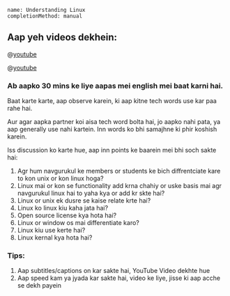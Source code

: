 ```ngMeta
name: Understanding Linux
completionMethod: manual
```

## Aap yeh videos dekhein:

@[youtube](IslerGR3Ptc)

@[youtube](xRX6ZI_P-LA&vl=en)


### Ab aapko 30 mins ke liye aapas mei english mei baat karni hai.
Baat karte karte, aap observe karein, ki aap kitne tech words use kar paa rahe hai.

Aur agar aapka partner koi aisa tech word bolta hai, jo aapko nahi pata, ya aap generally use nahi kartein. Inn words ko bhi samajhne ki phir koshish karein.

Iss discussion ko karte hue, aap inn points ke baarein mei bhi soch sakte hai:
1. Agr hum navgurukul ke members or students ke bich diffrentciate kare to kon unix or kon linux hoga?
2. Linux mai or kon se functionality add krna chahiy or uske basis mai agr navgurukul linux hai to yaha kya or add kr skte hai?
3. Linux or unix ek dusre se kaise relate krte hai?
4. Linux ko linux kiu kaha jata hai? 
5. Open source license kya hota hai?
6. Linux or window os mai differentiate karo?
7. Linux kiu use kerte hai?
8. Linux kernal kya hota hai?

### Tips:
1. Aap subtitles/captions on kar sakte hai, YouTube Video dekhte hue
2. Aap speed kam ya jyada kar sakte hai, video ke liye, jisse ki aap acche se dekh payein
